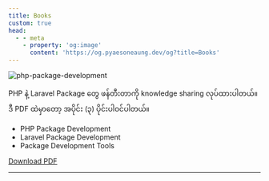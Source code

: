 ```yaml
---
title: Books
custom: true
head:
  - - meta
    - property: 'og:image'
      content: 'https://og.pyaesoneaung.dev/og?title=Books'
---
```


![php-package-development](https://cdn.pyaesoneaung.dev/blog/images/php-package-development-cover.jpg)

PHP နဲ့ Laravel Package တွေ ဖန်တီးတာကို knowledge sharing လုပ်ထားပါတယ်။ ဒီ PDF ထဲမှာတော့ အပိုင်း (၃) ပိုင်းပါဝင်ပါတယ်။

- PHP Package Development
- Laravel Package Development
- Package Development Tools

<a class="project-link" href="https://cdn.pyaesoneaung.dev/books/PHP-Package-Development.pdf">Download PDF</a>

<hr />